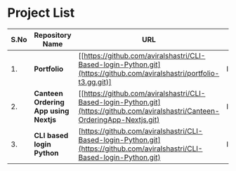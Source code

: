 # Project List

| S.No | Repository Name | URL                  | Status | Demo |
|---|------------------|-------------------|------| ---- |
|1. | __Portfolio__ | [[https://github.com/aviralshastri/CLI-Based-login-Python.git](https://github.com/aviralshastri/portfolio-t3.gg.git)] |Incomplete | ---- |
|2. | __Canteen Ordering App using Nextjs__ | [[https://github.com/aviralshastri/CLI-Based-login-Python.git](https://github.com/aviralshastri/Canteen-OrderingApp-Nextjs.git)|Incomplete | ---- |
|3. | __CLI based login Python__ | [https://github.com/aviralshastri/CLI-Based-login-Python.git](https://github.com/aviralshastri/CLI-Based-login-Python.git) |Incomplete | ---- |
